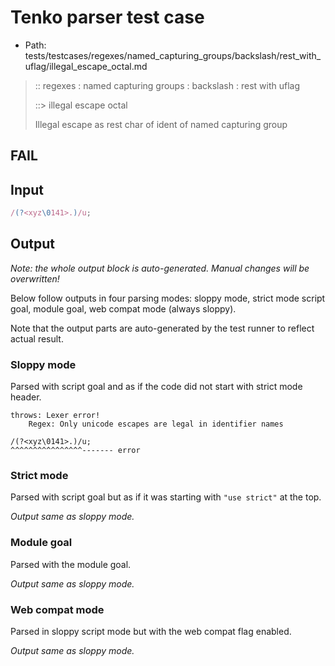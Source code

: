 # Tenko parser test case

- Path: tests/testcases/regexes/named_capturing_groups/backslash/rest_with_uflag/illegal_escape_octal.md

> :: regexes : named capturing groups : backslash : rest with uflag
>
> ::> illegal escape octal
>
> Illegal escape as rest char of ident of named capturing group

## FAIL

## Input

`````js
/(?<xyz\0141>.)/u;
`````

## Output

_Note: the whole output block is auto-generated. Manual changes will be overwritten!_

Below follow outputs in four parsing modes: sloppy mode, strict mode script goal, module goal, web compat mode (always sloppy).

Note that the output parts are auto-generated by the test runner to reflect actual result.

### Sloppy mode

Parsed with script goal and as if the code did not start with strict mode header.

`````
throws: Lexer error!
    Regex: Only unicode escapes are legal in identifier names

/(?<xyz\0141>.)/u;
^^^^^^^^^^^^^^^^------- error
`````

### Strict mode

Parsed with script goal but as if it was starting with `"use strict"` at the top.

_Output same as sloppy mode._

### Module goal

Parsed with the module goal.

_Output same as sloppy mode._

### Web compat mode

Parsed in sloppy script mode but with the web compat flag enabled.

_Output same as sloppy mode._
